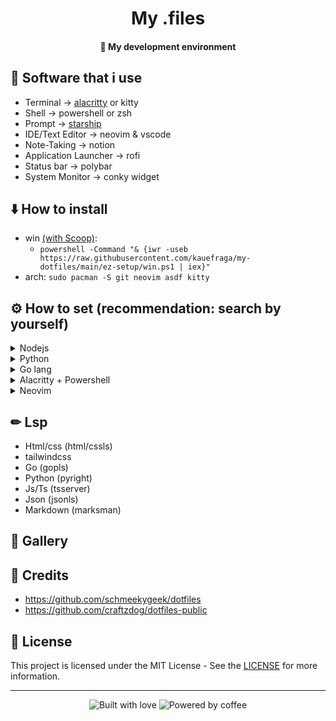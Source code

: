 <h1 align="center">My .files</h1>

<h4 align="center">🚀 My development environment</h4>

## 📝 Software that i use
- Terminal -> [alacritty](https://github.com/alacritty/alacritty) or kitty
- Shell -> powershell or zsh
- Prompt -> [starship](https://starship.rs)
- IDE/Text Editor -> neovim & vscode
- Note-Taking -> notion
- Application Launcher -> rofi
- Status bar -> polybar
- System Monitor -> conky widget

## ⬇️ How to install
- win [(with Scoop)](https://scoop.sh):
  - `powershell -Command "& {iwr -useb https://raw.githubusercontent.com/kauefraga/my-dotfiles/main/ez-setup/win.ps1 | iex}"`
- arch: `sudo pacman -S git neovim asdf kitty`

<!-- msys2 should be util https://www.freecodecamp.org/news/how-to-install-c-and-cpp-compiler-on-windows/ -->

## ⚙ How to set (recommendation: search by yourself)
<!-- Set nodejs init -->
<details>
  <summary>Nodejs</summary>
  <ul>
    <li><a href="https://nodejs.dev/learn/how-to-install-nodejs">default</a></li>
    <li><a href="https://www.linode.com/docs/guides/how-to-install-use-node-version-manager-nvm">nvm (node version manager)</a></li>
    <li><a href="https://github.com/asdf-vm/asdf-nodejs">asdf</a></li>
  </ul>
</details>
<!-- Set nodejs end -->

<!-- Set python init -->
<details>
  <summary>Python</summary>
  <ul>
    <li><a href="https://www.python.org/downloads">default</a></li>
    <li><a href="https://medium.com/ntust-aivc/how-to-install-pyenv-pipenv-in-ubuntu-and-use-multiple-versions-of-python-and-its-suites-3514099a6e05">pyenv</a></li>
    <li><a href="https://github.com/danhper/asdf-python">asdf</a></li>
  </ul>
</details>
<!-- Set python end -->

<!-- Set golang init -->
<details>
  <summary>Go lang</summary>
  <ul>
    <li><a href="https://go.dev/learn">default</a></li>
    <li><a href="https://github.com/kennyp/asdf-golang">asdf</a></li>
  </ul>
</details>
<!-- Set golang end -->

<!-- Set Alacritty + Powershell init -->
<details>
  <summary>Alacritty + Powershell</summary>
  <ul>
    <li><code>scoop install alacritty</code></li>
    <li><code>scoop install powershell</code></li>
  </ul>
</details>
<!-- Set Alacritty + Powershell end -->

<!-- Set neovim init -->
<details>
  <summary>Neovim</summary>
  <ul>
    <li><code>scoop install neovim</code></li>
    <li>You will need <a href="https://github.com/junegunn/vim-plug">Vim plug</a></li>
    <li>If you want, use my config 😊 (.config/nvim)</li>
  </ul>
</details>
<!-- Set neovim end -->

## ✏ Lsp
- Html/css (html/cssls)
- tailwindcss
- Go (gopls)
- Python (pyright)
- Js/Ts (tsserver)
- Json (jsonls)
- Markdown (marksman)

## 🤳 Gallery

## 📜 Credits

- https://github.com/schmeekygeek/dotfiles
- https://github.com/craftzdog/dotfiles-public

## 📝 License

This project is licensed under the MIT License - See the [LICENSE](https://github.com/kauefraga/my-dotfiles/blob/main/LICENSE) for more information.

---
<div align="center" display="flex">
  <img alt="Built with love" src="https://forthebadge.com/images/badges/built-with-love.svg">
  <img alt="Powered by coffee" src="https://forthebadge.com/images/badges/powered-by-coffee.svg">
</div>

